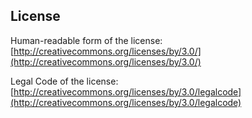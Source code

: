 ## License ##

Human-readable form of the license: [http://creativecommons.org/licenses/by/3.0/](http://creativecommons.org/licenses/by/3.0/)

Legal Code of the license: [http://creativecommons.org/licenses/by/3.0/legalcode](http://creativecommons.org/licenses/by/3.0/legalcode)
